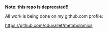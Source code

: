 **Note: this repo is deprecated!!**

All work is being done on my github.com profile:

https://github.com/cduvallet/metabolomics